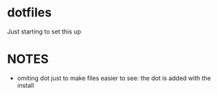 # dotfiles

Just starting to set this up

# NOTES

- omiting dot just to make files easier to see: the dot is added with the install

